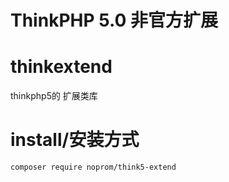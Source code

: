 # ThinkPHP 5.0 非官方扩展
# thinkextend
thinkphp5的 扩展类库
# install/安装方式
```
composer require noprom/think5-extend
```
